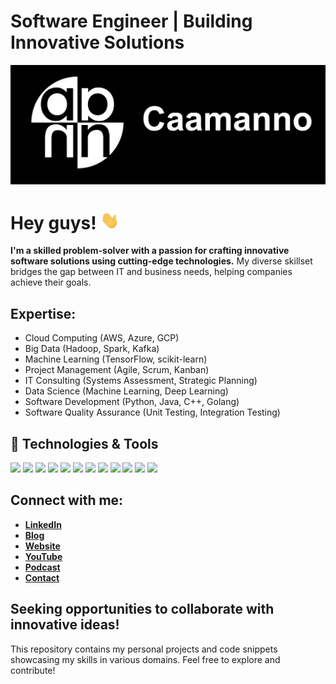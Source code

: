 # Software Engineer | Building Innovative Solutions

[![Header](https://raw.githubusercontent.com/caamanno/caamanno/master/logo.png "Header")](https://caamanno.com/)


# Hey guys! <img src="https://raw.githubusercontent.com/caamanno/caamanno/master/hi.gif" width="30px">

**I'm a skilled problem-solver with a passion for crafting innovative software solutions using cutting-edge technologies.** My diverse skillset bridges the gap between IT and business needs, helping companies achieve their goals. 


## Expertise:

* Cloud Computing (AWS, Azure, GCP)
* Big Data (Hadoop, Spark, Kafka)
* Machine Learning (TensorFlow, scikit-learn)
* Project Management (Agile, Scrum, Kanban)
* IT Consulting (Systems Assessment, Strategic Planning)
* Data Science (Machine Learning, Deep Learning)
* Software Development (Python, Java, C++, Golang)
* Software Quality Assurance (Unit Testing, Integration Testing)


## 🔧 Technologies & Tools
![](https://img.shields.io/badge/Code-Python-informational?style=flat&logo=python&logoColor=white&color=blue)
![](https://img.shields.io/badge/Code-Java-informational?style=flat&logo=java&logoColor=white&color=blue)
![](https://img.shields.io/badge/Code-Golang-informational?style=flat&logo=golang&logoColor=white&color=blue)
![](https://img.shields.io/badge/Code-React-informational?style=flat&logo=React&logoColor=white&color=blue)
![](https://img.shields.io/badge/Shell-Bash-informational?style=flat&logo=gnu-bash&logoColor=white&color=blue)
![](https://img.shields.io/badge/Tools-Docker-informational?style=flat&logo=docker&logoColor=white&color=blue)
![](https://img.shields.io/badge/Tools-Kubernetes-informational?style=flat&logo=kubernetes&logoColor=white&color=blue)
![](https://img.shields.io/badge/Tools-Tensorflow-informational?style=flat&logo=tensorflow&logoColor=white&color=blue)
![](https://img.shields.io/badge/Cloud-Azure-informational?style=flat&logo=azure&logoColor=white&color=blue)
![](https://img.shields.io/badge/Cloud-AWS-informational?style=flat&logo=amazon-AWS&logoColor=white&color=blue)
![](https://img.shields.io/badge/Interest-Machine_Learning-informational?style=flat&logo=code&logoColor=white&color=blue)
![](https://img.shields.io/badge/Interest-Artificial_Intelligence-informational?style=flat&logo=brain&logoColor=white&color=blue)



## Connect with me:

* **[LinkedIn](https://www.linkedin.com/in/caamanno)**
* **[Blog](https://medium.com/@caamanno)**
* **[Website](https://caamanno.com)**
* **[YouTube](https://www.youtube.com/@caamanno)**
* **[Podcast](https://open.spotify.com/show/1OrK3idk2ORLzRkn5eqcSK)**
* **[Contact](https://docs.google.com/forms/d/1UUVt9ixYPDxLfGg2x0ql6Xs0p3U2KJNhBJ3ECViy6Zw/viewform)**



## Seeking opportunities to collaborate with innovative ideas!

This repository contains my personal projects and code snippets showcasing my skills in various domains. Feel free to explore and contribute!
